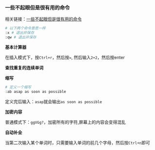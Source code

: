 ### 一些不起眼但是很有用的命令

相关链接：<a href="https://linux.cn/article-4669-1.html">一些不起眼但是很有用的命令</a>

```bash
# 以下两个命令意思一样
:x # 退出并保存
:qw # 退出并保存
```

**基本计算器**

在插入模式下，按`Ctrl+r`，然后按`=`, 然后输入`2+2`，然后按enter

**查找重复的连续单词**


**缩写**

```bash
# 定义一个缩写
:ab asap as soon as possible
```

定义完后输入：`asap`就会输出`as soon as possible`

**加密内容**

普通模式下：`ggVGg?`，加密所有的字符,屏幕上的内容会变得混乱


**自动补全**

当第二次输入某个单词时，只需要输入单词的前几个字母，然后按`Ctrl+n`即可

